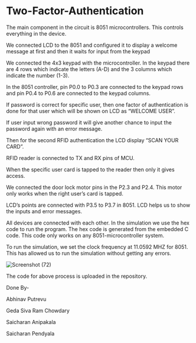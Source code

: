 # Two-Factor-Authentication


 The main component in the circuit is 8051 microcontrollers. This controls
everything in the device.

We connected LCD to the 8051 and configured it to display a welcome message
at first and then it waits for input from the keypad

We connected the 4x3 keypad with the microcontroller. In the keypad there are 4
rows which indicate the letters (A-D) and the 3 columns which indicate the
number (1-3).

In the 8051 controller, pin P0.0 to P0.3 are connected to the keypad rows and pin
P0.4 to P0.6 are connected to the keypad columns.

If password is correct for specific user, then one factor of authentication is done
for that user which will be shown on LCD as “WELCOME USER”.

If user input wrong password it will give another chance to input the password
again with an error message.

Then for the second RFID authentication the LCD display “SCAN YOUR
CARD”.

RFID reader is connected to TX and RX pins of MCU.

When the specific user card is tapped to the reader then only it gives access.

We connected the door lock motor pins in the P2.3 and P2.4. This motor only
works when the right user’s card is tapped.

LCD’s points are connected with P3.5 to P3.7 in 8051. LCD helps us to show the
inputs and error messages.

All devices are connected with each other. In the simulation we use the hex code
to run the program. The hex code is generated from the embedded C code. This
code only works on any 8051-microcontroller system.

To run the simulation, we set the clock frequency at 11.0592 MHZ for 8051. This
has allowed us to run the simulation without getting any errors.

![Screenshot (72)](https://user-images.githubusercontent.com/74583384/205563442-612b903c-d86e-4d0d-bc0a-3a4f16dd2294.png)

The code for above process is uploaded in the repository.

Done By- 

Abhinav Putrevu

Geda Siva Ram Chowdary

Saicharan Anipakala

Saicharan Pendyala
